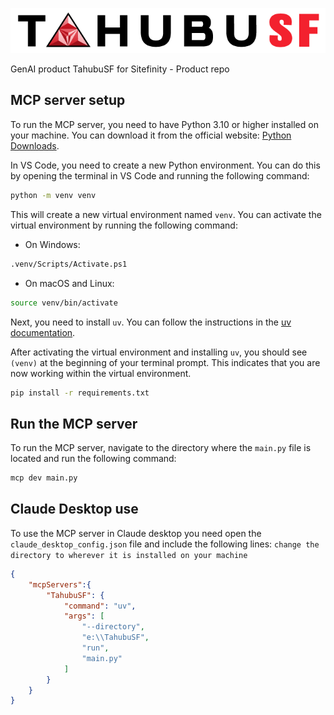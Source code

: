 ![TahubuSF](media/tahubusf-light.png)

GenAI product TahubuSF for Sitefinity - Product repo

## MCP server setup

To run the MCP server, you need to have Python 3.10 or higher installed on your machine. You can download it from the official website: [Python Downloads](https://www.python.org/downloads/).

In VS Code, you need to create a new Python environment. You can do this by opening the terminal in VS Code and running the following command:

```bash
python -m venv venv
```

This will create a new virtual environment named `venv`. You can activate the virtual environment by running the following command:

- On Windows:

```bash
.venv/Scripts/Activate.ps1
```

- On macOS and Linux:

```bash
source venv/bin/activate
```

Next, you need to install `uv`. You can follow the instructions in the [uv documentation](https://docs.astral.sh/uv/getting-started/installation/).

After activating the virtual environment and installing `uv`, you should see `(venv)` at the beginning of your terminal prompt. This indicates that you are now working within the virtual environment.

```bash
pip install -r requirements.txt
```

## Run the MCP server

To run the MCP server, navigate to the directory where the `main.py` file is located and run the following command:

```bash
mcp dev main.py
```

## Claude Desktop use

To use the MCP server in Claude desktop you need open the `claude_desktop_config.json` file and include the following lines:  `change the directory to wherever it is installed on your machine`

```json
{
    "mcpServers":{
        "TahubuSF": {
            "command": "uv",
            "args": [
                "--directory",
                "e:\\TahubuSF",
                "run",
                "main.py"
            ]
        }
    }
}
```
